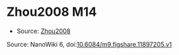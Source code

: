 <a name="material" />

# Zhou2008 M14
<script type="application/ld+json">
  {
    "@context": "https://schema.org/",
    "@type": "ChemicalSubstance",
    "@id": "https://egonw.github.io/nanowiki/nanowiki226.html#material",
    "http://purl.org/dc/terms/conformsTo":
      {
        "@type": "CreativeWork",
        "@id": "https://bioschemas.org/profiles/ChemicalSubstance/0.4-RELEASE/"
      },
    "identfier": "226",
    "name": "Zhou2008 M14",
    "url": "https://egonw.github.io/nanowiki/nanowiki226.html#material",
    "sameAs": "http://127.0.0.1/mediawiki/index.php/Special:URIResolver/Zhou2008_M14"
  }
</script>


* Source: [Zhou2008](articleZhou2008.md)


Source: NanoWiki 6, doi:[10.6084/m9.figshare.11897205.v1](https://doi.org/10.6084/m9.figshare.11897205.v1)
